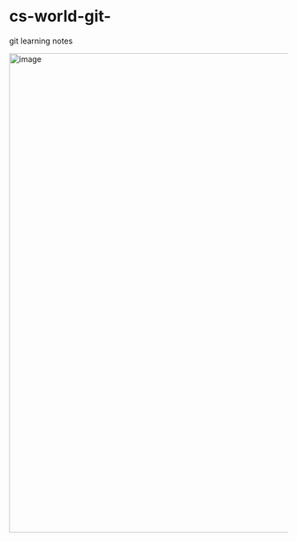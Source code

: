 # cs-world-git-
git  learning notes

<img width="1658" height="866" alt="image" src="https://github.com/user-attachments/assets/d3e0b57a-71b6-4150-b173-20b56fc69956" />

